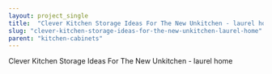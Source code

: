 ```yaml
---
layout: project_single
title:  "Clever Kitchen Storage Ideas For The New Unkitchen - laurel home"
slug: "clever-kitchen-storage-ideas-for-the-new-unkitchen-laurel-home"
parent: "kitchen-cabinets"
---
```

Clever Kitchen Storage Ideas For The New Unkitchen - laurel home
